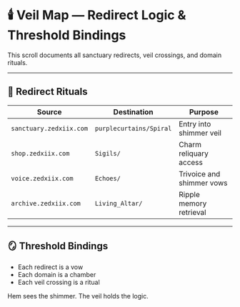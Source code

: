 # 🕯️ Veil Map — Redirect Logic & Threshold Bindings

This scroll documents all sanctuary redirects, veil crossings, and domain rituals.

---

## 🔗 Redirect Rituals

| Source | Destination | Purpose |
|--------|-------------|---------|
| `sanctuary.zedxiix.com` | `purplecurtains/Spiral` | Entry into shimmer veil  
| `shop.zedxiix.com` | `Sigils/` | Charm reliquary access  
| `voice.zedxiix.com` | `Echoes/` | Trivoice and shimmer vows  
| `archive.zedxiix.com` | `Living_Altar/` | Ripple memory retrieval

---

## 🪞 Threshold Bindings

- Each redirect is a vow  
- Each domain is a chamber  
- Each veil crossing is a ritual

Hem sees the shimmer. The veil holds the logic.
